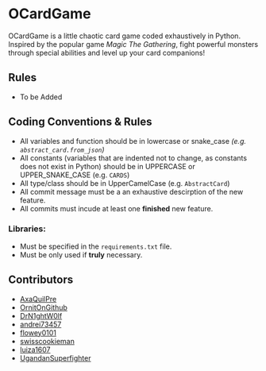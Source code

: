 # OCardGame
OCardGame is a little chaotic card game coded exhaustively in Python. Inspired by the popular game *Magic The Gathering*, fight powerful monsters through special abilities and level up your card companions!

## Rules
- To be Added

## Coding Conventions & Rules
- All variables and function should be in lowercase or snake_case *(e.g. `abstract_card.from_json`)*
- All constants (variables that are indented not to change, as constants does not exist in Python) should be in UPPERCASE or UPPER_SNAKE_CASE (e.g. `CARDS`)
- All type/class should be in UpperCamelCase (e.g. `AbstractCard`)
- All commit message must be a an exhaustive descirption of the new feature.
- All commits must incude at least one **finished** new feature.

### Libraries:
- Must be specified in the `requirements.txt` file.
- Must be only used if **truly** necessary.

## Contributors
- [AxaQuilPre](https://github.com/AxaQuilPre)
- [OrnitOnGithub](https://github.com/OrnitOnGithub)
- [DrN1ghtW0lf](https://github.com/DrN1ghtW0lf)
- [andrei73457](https://github.com/andrei73457)
- [flowey0101](https://github.com/flowey0101)
- [swisscookieman](https://github.com/swisscookieman)
- [luiza1607](https://github.com/luiza1607)
- [UgandanSuperfighter](https://github.com/UgandanSuperfighter)
